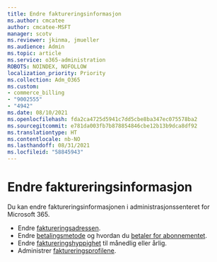 ```yaml
---
title: Endre faktureringsinformasjon
ms.author: cmcatee
author: cmcatee-MSFT
manager: scotv
ms.reviewer: jkinma, jmueller
ms.audience: Admin
ms.topic: article
ms.service: o365-administration
ROBOTS: NOINDEX, NOFOLLOW
localization_priority: Priority
ms.collection: Adm_O365
ms.custom:
- commerce_billing
- "9002555"
- "4942"
ms.date: 08/10/2021
ms.openlocfilehash: fda2ca4725d5941c7dd5cbe8ba347ec075578ba2
ms.sourcegitcommit: e781da003fb7b878854846cbe12b13b9dca8df92
ms.translationtype: HT
ms.contentlocale: nb-NO
ms.lasthandoff: 08/31/2021
ms.locfileid: "58845943"
---
```

# <a name="change-billing-information"></a>Endre faktureringsinformasjon

Du kan endre faktureringsinformasjonen i administrasjonssenteret for Microsoft 365. 

- Endre [faktureringsadressen](https://docs.microsoft.com/microsoft-365/commerce/billing-and-payments/change-your-billing-addresses).
- Endre [betalingsmetode](https://docs.microsoft.com/microsoft-365/commerce/billing-and-payments/manage-payment-methods) og hvordan du [betaler for abonnementet](https://docs.microsoft.com/microsoft-365/commerce/billing-and-payments/pay-for-your-subscription).
- Endre [faktureringshyppighet](https://docs.microsoft.com/microsoft-365/commerce/billing-and-payments/change-payment-frequency) til månedlig eller årlig.
- Administrer [faktureringsprofilene](https://docs.microsoft.com/microsoft-365/commerce/billing-and-payments/manage-billing-profiles).
